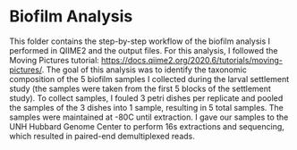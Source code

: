 # Biofilm Analysis 

This folder contains the step-by-step workflow of the biofilm analysis I performed in QIIME2 and the output files. For this analysis, I followed the Moving Pictures tutorial: https://docs.qiime2.org/2020.6/tutorials/moving-pictures/. The goal of this analysis was to identify the taxonomic composition of the 5 biofilm samples I collected during the larval settlement study (the samples were taken from the first 5 blocks of the settlement study). To collect samples, I fouled 3 petri dishes per replicate and pooled the samples of the 3 dishes into 1 sample, resulting in 5 total samples. The samples were maintained at -80C until extraction. I gave our samples to the UNH Hubbard Genome Center to perform 16s extractions and sequencing, which resulted in paired-end demultiplexed reads.    
